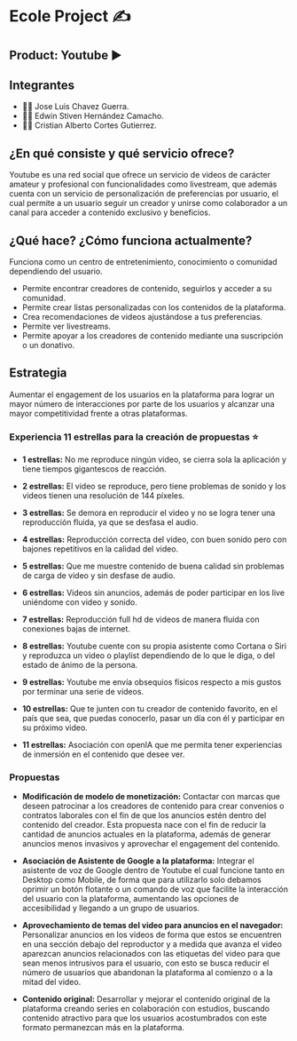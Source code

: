 # Ecole Project ✍

## Product: Youtube ▶

## Integrantes 
- 🧑🏻 Jose Luis Chavez Guerra.
- 🧑🏻 Edwin Stiven Hernández Camacho.
- 🧑🏻 Cristian Alberto Cortes Gutierrez.

## ¿En qué consiste y qué servicio ofrece? 
Youtube es una red social que ofrece un servicio de videos de carácter amateur y profesional con funcionalidades como livestream, que además cuenta con un servicio de personalización de preferencias por usuario, el cual permite a un usuario seguir un creador y unirse como colaborador a un canal para acceder a contenido exclusivo y beneficios. 

## ¿Qué hace? ¿Cómo funciona actualmente?
Funciona como un centro de entretenimiento, conocimiento o comunidad dependiendo del usuario.
- Permite encontrar creadores de contenido, seguirlos y acceder a su comunidad. 
- Permite crear listas personalizadas con los contenidos de la plataforma.
- Crea recomendaciones de videos ajustándose a tus preferencias.  
- Permite ver livestreams.  
- Permite apoyar a los creadores de contenido mediante una suscripción o un donativo.

## Estrategia
Aumentar el engagement de los usuarios en la plataforma para lograr un mayor número de interacciones por parte de los usuarios y alcanzar una mayor competitividad frente a otras plataformas.

### Experiencia 11 estrellas para la creación de propuestas ⭐
- **1 estrellas:** No me reproduce ningún video, se cierra sola la aplicación y tiene tiempos gigantescos de reacción.

- **2 estrellas:** El video se reproduce, pero tiene problemas de sonido y los videos tienen una resolución de 144 píxeles.

- **3 estrellas:** Se demora en reproducir el video y no se logra tener una reproducción fluida, ya que se desfasa el audio.

- **4 estrellas:**  Reproducción correcta del video, con buen sonido pero con bajones repetitivos en la calidad del video. 

- **5 estrellas:** Que me muestre contenido de buena calidad sin problemas de carga de video y sin desfase de audio.

- **6 estrellas:** Videos sin anuncios, además de poder participar en los live uniéndome con video y sonido.

- **7 estrellas:** Reproducción full hd de videos de manera fluida con conexiones bajas de internet.

- **8 estrellas:** Youtube cuente con su propia asistente como Cortana o Siri y reproduzca un video o playlist dependiendo de lo que le diga, o del estado de ánimo de la persona.

- **9 estrellas:** Youtube me envía obsequios físicos respecto a mis gustos por terminar una serie de videos.

- **10 estrellas:** Que te junten con tu creador de contenido favorito, en el país que sea, que puedas conocerlo, pasar un día con él y participar en su próximo video. 

- **11 estrellas:** Asociación con openIA que me permita tener experiencias de inmersión en el contenido que desee ver. 

### Propuestas

- **Modificación de modelo de monetización:** Contactar con marcas que deseen patrocinar a los creadores de contenido para crear convenios o contratos laborales con el fin de que los anuncios estén dentro del contenido del creador. Esta propuesta nace con el fin de reducir la cantidad de anuncios actuales en la plataforma, además de generar anuncios menos invasivos y aprovechar el engagement del contenido.

- **Asociación de Asistente de Google a la plataforma:** Integrar el asistente de voz de Google dentro de Youtube el cual funcione tanto en Desktop como Mobile, de forma que para utilizarlo solo debamos oprimir un botón flotante o un comando de voz que facilite la interacción del usuario con la plataforma, aumentando las opciones de accesibilidad y llegando a un grupo de usuarios.

- **Aprovechamiento de temas del video para anuncios en el navegador:** Personalizar anuncios en los videos de forma que estos se encuentren en una sección debajo del reproductor y a medida que avanza el video aparezcan anuncios relacionados con las etiquetas del video para que sean menos intrusivos para el usuario, con esto se busca reducir el número de usuarios que abandonan la plataforma al comienzo o a la mitad del video.

- **Contenido original:** Desarrollar y mejorar el contenido original de la plataforma creando series en colaboración con estudios, buscando contenido atractivo para que los usuarios acostumbrados con este formato permanezcan más en la plataforma. 

